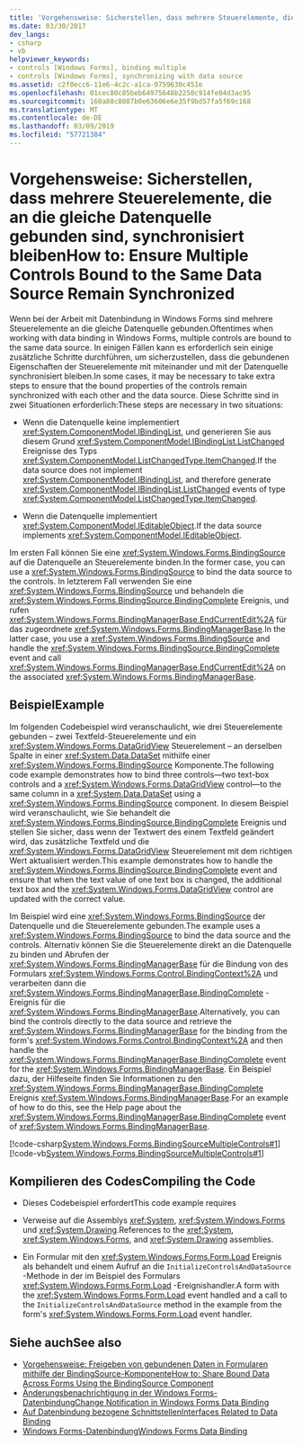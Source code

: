 ```yaml
---
title: 'Vorgehensweise: Sicherstellen, dass mehrere Steuerelemente, die an die gleiche Datenquelle gebunden sind, synchronisiert bleiben'
ms.date: 03/30/2017
dev_langs:
- csharp
- vb
helpviewer_keywords:
- controls [Windows Forms], binding multiple
- controls [Windows Forms], synchronizing with data source
ms.assetid: c2f0ecc6-11e6-4c2c-a1ca-0759630c451e
ms.openlocfilehash: 01cec80c85beb64975648b2250c914fe04d3ac95
ms.sourcegitcommit: 160a88c8087b0e63606e6e35f9bd57fa5f69c168
ms.translationtype: MT
ms.contentlocale: de-DE
ms.lasthandoff: 03/09/2019
ms.locfileid: "57721384"
---
```

# <a name="how-to-ensure-multiple-controls-bound-to-the-same-data-source-remain-synchronized"></a><span data-ttu-id="779b8-102">Vorgehensweise: Sicherstellen, dass mehrere Steuerelemente, die an die gleiche Datenquelle gebunden sind, synchronisiert bleiben</span><span class="sxs-lookup"><span data-stu-id="779b8-102">How to: Ensure Multiple Controls Bound to the Same Data Source Remain Synchronized</span></span>
<span data-ttu-id="779b8-103">Wenn bei der Arbeit mit Datenbindung in Windows Forms sind mehrere Steuerelemente an die gleiche Datenquelle gebunden.</span><span class="sxs-lookup"><span data-stu-id="779b8-103">Oftentimes when working with data binding in Windows Forms, multiple controls are bound to the same data source.</span></span> <span data-ttu-id="779b8-104">In einigen Fällen kann es erforderlich sein einige zusätzliche Schritte durchführen, um sicherzustellen, dass die gebundenen Eigenschaften der Steuerelemente mit miteinander und mit der Datenquelle synchronisiert bleiben.</span><span class="sxs-lookup"><span data-stu-id="779b8-104">In some cases, it may be necessary to take extra steps to ensure that the bound properties of the controls remain synchronized with each other and the data source.</span></span> <span data-ttu-id="779b8-105">Diese Schritte sind in zwei Situationen erforderlich:</span><span class="sxs-lookup"><span data-stu-id="779b8-105">These steps are necessary in two situations:</span></span>  
  
-   <span data-ttu-id="779b8-106">Wenn die Datenquelle keine implementiert <xref:System.ComponentModel.IBindingList>, und generieren Sie aus diesem Grund <xref:System.ComponentModel.IBindingList.ListChanged> Ereignisse des Typs <xref:System.ComponentModel.ListChangedType.ItemChanged>.</span><span class="sxs-lookup"><span data-stu-id="779b8-106">If the data source does not implement <xref:System.ComponentModel.IBindingList>, and therefore generate <xref:System.ComponentModel.IBindingList.ListChanged> events of type <xref:System.ComponentModel.ListChangedType.ItemChanged>.</span></span>  
  
-   <span data-ttu-id="779b8-107">Wenn die Datenquelle implementiert <xref:System.ComponentModel.IEditableObject>.</span><span class="sxs-lookup"><span data-stu-id="779b8-107">If the data source implements <xref:System.ComponentModel.IEditableObject>.</span></span>  
  
 <span data-ttu-id="779b8-108">Im ersten Fall können Sie eine <xref:System.Windows.Forms.BindingSource> auf die Datenquelle an Steuerelemente binden.</span><span class="sxs-lookup"><span data-stu-id="779b8-108">In the former case, you can use a <xref:System.Windows.Forms.BindingSource> to bind the data source to the controls.</span></span> <span data-ttu-id="779b8-109">In letzterem Fall verwenden Sie eine <xref:System.Windows.Forms.BindingSource> und behandeln die <xref:System.Windows.Forms.BindingSource.BindingComplete> Ereignis, und rufen <xref:System.Windows.Forms.BindingManagerBase.EndCurrentEdit%2A> für das zugeordnete <xref:System.Windows.Forms.BindingManagerBase>.</span><span class="sxs-lookup"><span data-stu-id="779b8-109">In the latter case, you use a <xref:System.Windows.Forms.BindingSource> and handle the <xref:System.Windows.Forms.BindingSource.BindingComplete> event and call <xref:System.Windows.Forms.BindingManagerBase.EndCurrentEdit%2A> on the associated <xref:System.Windows.Forms.BindingManagerBase>.</span></span>  
  
## <a name="example"></a><span data-ttu-id="779b8-110">Beispiel</span><span class="sxs-lookup"><span data-stu-id="779b8-110">Example</span></span>  
 <span data-ttu-id="779b8-111">Im folgenden Codebeispiel wird veranschaulicht, wie drei Steuerelemente gebunden – zwei Textfeld-Steuerelemente und ein <xref:System.Windows.Forms.DataGridView> Steuerelement – an derselben Spalte in einer <xref:System.Data.DataSet> mithilfe einer <xref:System.Windows.Forms.BindingSource> Komponente.</span><span class="sxs-lookup"><span data-stu-id="779b8-111">The following code example demonstrates how to bind three controls—two text-box controls and a <xref:System.Windows.Forms.DataGridView> control—to the same column in a <xref:System.Data.DataSet> using a <xref:System.Windows.Forms.BindingSource> component.</span></span> <span data-ttu-id="779b8-112">In diesem Beispiel wird veranschaulicht, wie Sie behandelt die <xref:System.Windows.Forms.BindingSource.BindingComplete> Ereignis und stellen Sie sicher, dass wenn der Textwert des einem Textfeld geändert wird, das zusätzliche Textfeld und die <xref:System.Windows.Forms.DataGridView> Steuerelement mit dem richtigen Wert aktualisiert werden.</span><span class="sxs-lookup"><span data-stu-id="779b8-112">This example demonstrates how to handle the <xref:System.Windows.Forms.BindingSource.BindingComplete> event and ensure that when the text value of one text box is changed, the additional text box and the <xref:System.Windows.Forms.DataGridView> control are updated with the correct value.</span></span>  
  
 <span data-ttu-id="779b8-113">Im Beispiel wird eine <xref:System.Windows.Forms.BindingSource> der Datenquelle und die Steuerelemente gebunden.</span><span class="sxs-lookup"><span data-stu-id="779b8-113">The example uses a <xref:System.Windows.Forms.BindingSource> to bind the data source and the controls.</span></span> <span data-ttu-id="779b8-114">Alternativ können Sie die Steuerelemente direkt an die Datenquelle zu binden und Abrufen der <xref:System.Windows.Forms.BindingManagerBase> für die Bindung von des Formulars <xref:System.Windows.Forms.Control.BindingContext%2A> und verarbeiten dann die <xref:System.Windows.Forms.BindingManagerBase.BindingComplete> -Ereignis für die <xref:System.Windows.Forms.BindingManagerBase>.</span><span class="sxs-lookup"><span data-stu-id="779b8-114">Alternatively, you can bind the controls directly to the data source and retrieve the <xref:System.Windows.Forms.BindingManagerBase> for the binding from the form's <xref:System.Windows.Forms.Control.BindingContext%2A> and then handle the <xref:System.Windows.Forms.BindingManagerBase.BindingComplete> event for the <xref:System.Windows.Forms.BindingManagerBase>.</span></span> <span data-ttu-id="779b8-115">Ein Beispiel dazu, der Hilfeseite finden Sie Informationen zu den <xref:System.Windows.Forms.BindingManagerBase.BindingComplete> Ereignis <xref:System.Windows.Forms.BindingManagerBase>.</span><span class="sxs-lookup"><span data-stu-id="779b8-115">For an example of how to do this, see the Help page about the <xref:System.Windows.Forms.BindingManagerBase.BindingComplete> event of <xref:System.Windows.Forms.BindingManagerBase>.</span></span>  
  
 [!code-csharp[System.Windows.Forms.BindingSourceMultipleControls#1](~/samples/snippets/csharp/VS_Snippets_Winforms/System.Windows.Forms.BindingSourceMultipleControls/CS/Form1.cs#1)]
 [!code-vb[System.Windows.Forms.BindingSourceMultipleControls#1](~/samples/snippets/visualbasic/VS_Snippets_Winforms/System.Windows.Forms.BindingSourceMultipleControls/VB/Form1.vb#1)]  
  
## <a name="compiling-the-code"></a><span data-ttu-id="779b8-116">Kompilieren des Codes</span><span class="sxs-lookup"><span data-stu-id="779b8-116">Compiling the Code</span></span>  
  
-   <span data-ttu-id="779b8-117">Dieses Codebeispiel erfordert</span><span class="sxs-lookup"><span data-stu-id="779b8-117">This code example requires</span></span>  
  
-   <span data-ttu-id="779b8-118">Verweise auf die Assemblys <xref:System>, <xref:System.Windows.Forms> und <xref:System.Drawing>.</span><span class="sxs-lookup"><span data-stu-id="779b8-118">References to the <xref:System>, <xref:System.Windows.Forms>, and <xref:System.Drawing> assemblies.</span></span>  
  
-   <span data-ttu-id="779b8-119">Ein Formular mit den <xref:System.Windows.Forms.Form.Load> Ereignis als behandelt und einem Aufruf an die `InitializeControlsAndDataSource` -Methode in der im Beispiel des Formulars <xref:System.Windows.Forms.Form.Load> -Ereignishandler.</span><span class="sxs-lookup"><span data-stu-id="779b8-119">A form with the <xref:System.Windows.Forms.Form.Load> event handled and a call to the `InitializeControlsAndDataSource` method in the example from the form's <xref:System.Windows.Forms.Form.Load> event handler.</span></span>  
  
## <a name="see-also"></a><span data-ttu-id="779b8-120">Siehe auch</span><span class="sxs-lookup"><span data-stu-id="779b8-120">See also</span></span>
- [<span data-ttu-id="779b8-121">Vorgehensweise: Freigeben von gebundenen Daten in Formularen mithilfe der BindingSource-Komponente</span><span class="sxs-lookup"><span data-stu-id="779b8-121">How to: Share Bound Data Across Forms Using the BindingSource Component</span></span>](./controls/how-to-share-bound-data-across-forms-using-the-bindingsource-component.md)
- [<span data-ttu-id="779b8-122">Änderungsbenachrichtigung in der Windows Forms-Datenbindung</span><span class="sxs-lookup"><span data-stu-id="779b8-122">Change Notification in Windows Forms Data Binding</span></span>](change-notification-in-windows-forms-data-binding.md)
- [<span data-ttu-id="779b8-123">Auf Datenbindung bezogene Schnittstellen</span><span class="sxs-lookup"><span data-stu-id="779b8-123">Interfaces Related to Data Binding</span></span>](interfaces-related-to-data-binding.md)
- [<span data-ttu-id="779b8-124">Windows Forms-Datenbindung</span><span class="sxs-lookup"><span data-stu-id="779b8-124">Windows Forms Data Binding</span></span>](windows-forms-data-binding.md)
